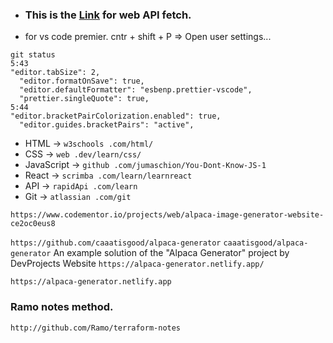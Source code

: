 - ### This is the [Link](https://github.com/public-apis/public-apis) for web API fetch.
- for vs code premier. cntr + shift + P => Open user settings...
```
git status
5:43
"editor.tabSize": 2,
  "editor.formatOnSave": true,
  "editor.defaultFormatter": "esbenp.prettier-vscode",
  "prettier.singleQuote": true,
5:44
"editor.bracketPairColorization.enabled": true,
  "editor.guides.bracketPairs": "active",
```

- HTML → `w3schools .com/html/`
- CSS → `web .dev/learn/css/`
- JavaScript → `github .com/jumaschion/You-Dont-Know-JS-1`
- React → `scrimba .com/learn/learnreact`
- API → `rapidApi .com/learn`
- Git → `atlassian .com/git`

`https://www.codementor.io/projects/web/alpaca-image-generator-website-ce2oc0eus8`

`https://github.com/caaatisgood/alpaca-generator`
`caaatisgood/alpaca-generator`
An example solution of the "Alpaca Generator" project by DevProjects
Website
`https://alpaca-generator.netlify.app/`

`https://alpaca-generator.netlify.app`

### Ramo notes method.
`http://github.com/Ramo/terraform-notes`
